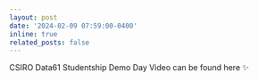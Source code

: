 ```yaml
---
layout: post
date: '2024-02-09 07:59:00-0400'
inline: true
related_posts: false
---
```


CSIRO Data61 Studentship Demo Day Video can be found here :sparkles:
